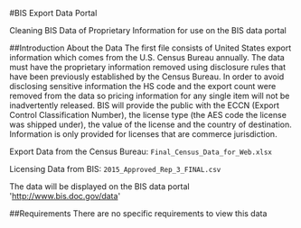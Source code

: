 #BIS Export Data Portal

Cleaning BIS Data of Proprietary Information for use on the BIS data portal

##Introduction
About the Data
The first file consists of United States export information which comes from the U.S. Census Bureau annually.  The data must have the proprietary information removed using disclosure rules that have been previously established by the Census Bureau.  In order to avoid disclosing sensitive information the HS code and the export count were removed from the data so pricing information for any single item will not be inadvertently released.  BIS will provide the public with the ECCN (Export Control Classification Number), the license type (the AES code the license was shipped under), the value of the license and the country of destination.  Information is only provided for licenses that are commerce jurisdiction.   

Export Data from the Census Bureau:
  `Final_Census_Data_for_Web.xlsx`

Licensing Data from BIS:
  `2015_Approved_Rep_3_FINAL.csv`

The data will be displayed on the BIS data portal
'http://www.bis.doc.gov/data'

##Requirements
There are no specific requirements to view this data
